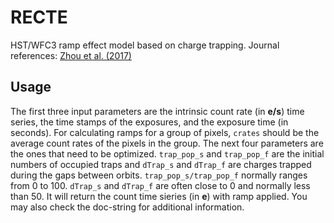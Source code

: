 # RECTE

HST/WFC3 ramp effect model based on charge trapping. Journal references: [Zhou et al. (2017)](http://adsabs.harvard.edu/abs/2017AJ....153..243Z)

## Usage
The first three input parameters are the intrinsic count rate (in **e/s**)
time series, the time stamps of the exposures, and the exposure time (in seconds). For calculating
ramps for a group of pixels, `crates` should be the average count rates
of the pixels in the group. The next four parameters are the ones that need to be
optimized. `trap_pop_s` and `trap_pop_f` are the initial numbers of occupied
traps and `dTrap_s` and `dTrap_f` are charges trapped during the gaps between
orbits. `trap_pop_s/trap_pop_f` normally ranges from 0 to 100. `dTrap_s`
and `dTrap_f` are often close to 0 and normally less than 50. It will
return the count time sieries (in **e**) with ramp applied. You may also
check the doc-string for additional information.
